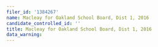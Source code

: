 ```yaml
---
filer_id: '1384267'
name: Macleay for Oakland School Board, Dist 1, 2016
candidate_controlled_id: ''
title: Macleay for Oakland School Board, Dist 1, 2016
data_warning: 
---
```

